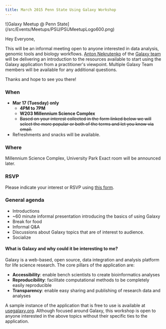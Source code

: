 ```yaml
---
title: March 2015 Penn State Using Galaxy Workshop
---
```

<div class='center'>![Galaxy Meetup @ Penn State](/src/Events/Meetups/PSU/PSUMeetupLogo600.png)</div>



Hey Everyone,

This will be an informal meeting open to anyone interested in data analysis, genomic tools and biology workflows.
[Anton Nekrutenko](/src/anton/index.md) of the [Galaxy team](/src/GalaxyTeam/index.md) will be delivering an introduction to the resources available to start using the Galaxy application from a practitioner's viewpoint. Multiple Galaxy Team members will be available for any additional questions.

Thanks and hope to see you there!


### When

* **Mar 17 (Tuesday) only**
  * **4PM to 7PM**
  * **W203 Millennium Science Complex**
  * ~~Based on your interest collected in the form linked below we will select the more popular or both of the terms and let you know via email.~~
* Refreshments and snacks will be available.

### Where

Millennium Science Complex, University Park
Exact room will be announced later.

### RSVP

Please indicate your interest or RSVP using [this form](https://docs.google.com/forms/d/1a5mm4_QpeFJwenws6Uangh_Das12X3apy4MLUzN_N4s/viewform).

### General agenda

* Introductions
* ~60 minute informal presentation introducing the basics of using Galaxy
* Break for food
* Informal Q&A
* Discussions about Galaxy topics that are of interest to audience.
* Socialize

#### What is Galaxy and why could it be interesting to me?

Galaxy is a web-based, open source, data integration and analysis platform for life science research. The core pillars of the application are:
* **Accessibility**: enable bench scientists to create bioinformatics analyses
* **Reproducibility**: facilitate computational methods to be completely easily reproducible
* **Transparency**: enable easy sharing and publishing of research data and analyses

A sample instance of the application that is free to use is available at [usegalaxy.org](https://usegalaxy.org/).
Although focused around Galaxy, this workshop is open to anyone interested in the above topics without their specific ties to the application.
